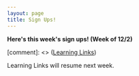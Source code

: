 ```yaml
---
layout: page
title: Sign Ups!
---
```



**Here's this week's sign ups! (Week of 12/2)**

[comment]: <> ([Learning Links](https://www.signupgenius.com/go/30E0B4AA5AD2FA7FE3-ll107))

Learning Links will resume next week.

